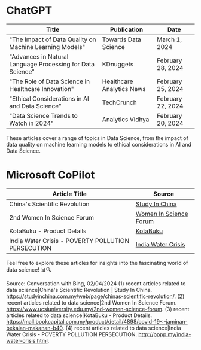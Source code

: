 # ChatGPT

| Title                                                     | Publication      | Date       |
|-----------------------------------------------------------|------------------|------------|
| "The Impact of Data Quality on Machine Learning Models"   | Towards Data Science | March 1, 2024 |
| "Advances in Natural Language Processing for Data Science" | KDnuggets        | February 28, 2024 |
| "The Role of Data Science in Healthcare Innovation"       | Healthcare Analytics News | February 25, 2024 |
| "Ethical Considerations in AI and Data Science"           | TechCrunch       | February 22, 2024 |
| "Data Science Trends to Watch in 2024"                    | Analytics Vidhya | February 20, 2024 |

These articles cover a range of topics in Data Science, from the impact of data quality on machine learning models to ethical considerations in AI and Data Science.

# Microsoft CoPilot

| **Article Title** | **Source** |
|-------------------|------------|
| China's Scientific Revolution | [Study In China](https://bing.com/th?id=OIP.I730XlaSW1xMtBrpCTp2TAHaE8) |
| 2nd Women In Science Forum | [Women In Science Forum](https://bing.com/th?id=OIP.SijQ_ULUh-5sDKDujSbtKgHaKe) |
| KotaBuku - Product Details | [KotaBuku](https://bing.com/th?id=OIP.I5sSHeVOr6PM8bMdNiZZewHaLH) |
| India Water Crisis - POVERTY POLLUTION PERSECUTION | [India Water Crisis](https://bing.com/th?id=OIP.OtZ38bA8Z3_wcfxqEJiW8QHaDu) |

Feel free to explore these articles for insights into the fascinating world of data science! 📊🔍

Source: Conversation with Bing, 02/04/2024
(1) recent articles related to data science|China's Scientific Revolution | Study In China. https://studyinchina.com.my/web/page/chinas-scientific-revolution/.
(2) recent articles related to data science|2nd Women In Science Forum. https://www.ucsiuniversity.edu.my/2nd-women-science-forum.
(3) recent articles related to data science|KotaBuku - Product Details. https://mall.bookcapital.com.my/product/detail/4898/covid-19-:-jaminan-bekalan-makanan-b40.
(4) recent articles related to data science|India Water Crisis - POVERTY POLLUTION PERSECUTION. http://pppp.my/india-water-crisis.html.
